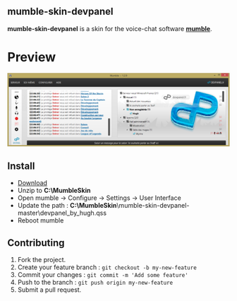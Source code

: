 ## mumble-skin-devpanel

**mumble-skin-devpanel** is a skin for the voice-chat software **[mumble](http://wiki.mumble.info/wiki/Main_Page)**.

# Preview #
![Preview](https://raw.githubusercontent.com/Hughy/mumble-skin-devpanel/master/preview/prev1.jpg)

## Install

* [Download](https://github.com/Hughy/mumble-skin-devpanel/archive/master.zip)
* Unzip to **C:\MumbleSkin**
* Open mumble -> Configure -> Settings -> User Interface
* Update the path : **C:\MumbleSkin**\mumble-skin-devpanel-master\devpanel_by_hugh.qss
* Reboot mumble

## Contributing

1. Fork the project.
2. Create your feature branch : `git checkout -b my-new-feature`
3. Commit your changes : `git commit -m 'Add some feature'`
4. Push to the branch : `git push origin my-new-feature`
5. Submit a pull request.
